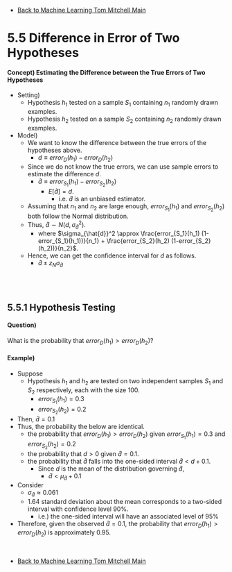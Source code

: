 * [Back to Machine Learning Tom Mitchell Main](../../main.md)

# 5.5 Difference in Error of Two Hypotheses

#### Concept) Estimating the Difference between the True Errors of Two Hypotheses
- Setting)
  - Hypothesis $h_1$ tested on a sample $S_1$ containing $n_1$ randomly drawn examples.
  - Hypothesis $h_2$ tested on a sample $S_2$ containing $n_2$ randomly drawn examples.
- Model)
  - We want to know the difference between the true errors of the hypotheses above.
    - $d \equiv error_D(h_1) - error_D(h_2)$
  - Since we do not know the true errors, we can use sample errors to estimate the difference $d$.
    - $\hat{d} \equiv error_{S_1}(h_1) - error_{S_2}(h_2)$
      - $E[\hat{d}] = d$.
        - i.e. $\hat{d}$ is an unbiased estimator.
  - Assuming that $n_1$ and $n_2$ are large enough, $error_{S_1}(h_1)$ and $error_{S_2}(h_2)$ both follow the Normal distribution.
  - Thus, $\hat{d} \sim N(d, \sigma_{\hat{d}}^2)$.
    - where $\sigma_{\hat{d}}^2 \approx \frac{error_{S_1}(h_1) (1-error_{S_1}(h_1))}{n_1} + \frac{error_{S_2}(h_2) (1-error_{S_2}(h_2))}{n_2}$.
  - Hence, we can get the confidence interval for $d$ as follows.
    - $\hat{d} \pm z_N \sigma_{\hat{d}}$


<br><br>

## 5.5.1 Hypothesis Testing
#### Question)
What is the probability that $error_D(h_1) > error_D(h_2)$?

#### Example)
- Suppose
  - Hypothesis $h_1$ and $h_2$ are tested on two independent samples $S_1$ and $S_2$ respectively, each with the size 100.
    - $error_{S_1}(h_1) = 0.3$
    - $error_{S_2}(h_2) = 0.2$
- Then, $\hat{d} = 0.1$
- Thus, the probability the below are identical.
  - the probability that $error_D(h_1) > error_D(h_2)$ given $error_{S_1}(h_1) = 0.3$ and $error_{S_2}(h_2) = 0.2$
  - the probability that $d \gt 0$ given $\hat{d} = 0.1$.
  - the probability that $\hat{d}$ falls into the one-sided interval $\hat{d} \lt d+0.1$.
    - Since $d$ is the mean of the distribution governing $\hat{d}$,
      - $\hat{d} \lt \mu_{\hat{d}}+0.1$
- Consider
  - $\sigma_{\hat{d}} \approx 0.061$
  - 1.64 standard deviation about the mean corresponds to a two-sided interval with confidence level 90%.
    - i.e.) the one-sided interval will have an associated level of 95%
- Therefore, given the observed $\hat{d} = 0.1$, the probability that $error_D(h_1) > error_D(h_2)$ is approximately 0.95.




<br>

* [Back to Machine Learning Tom Mitchell Main](../../main.md)